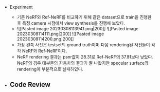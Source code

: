 - Experiment
	- 기존 NeRF와 Ref-NeRF를 비교하기 위해 같은 dataset으로 train을 진행한 후 특정 camera 시점에서 view synthesis를 진행해 보았다. 
	- ![[Pasted image 20230308113941.png|200]]  ![[Pasted image 20230308114111.png|200]]  ![[Pasted image 20230308114200.png|200]]
	- 가장 왼쪽 사진은 testset의 ground truth이며 다음 rendering된 사진들이 각각 NeRF와 Ref-NeRF이다. 
	- NeRF rendering 결과는 psnr값이 28.31로 Ref-NeRF의 37.81보다 낮았다. NeRF의 경우 대부분의 자동차의 결과가 잘 나왔지만 specular surface의 rendering이 부분적으로 실패하였다. 

- Code Review
	- 